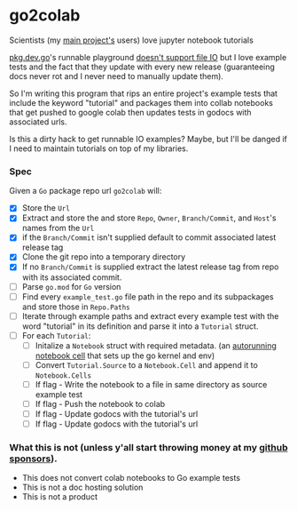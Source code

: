 # go2colab

Scientists (my [main project's](https://github.com/TimothyStiles/poly) users) love jupyter notebook tutorials

[pkg.dev.go](https://pkg.go.dev/)'s runnable playground [doesn't support file IO](https://pkg.go.dev/io/ioutil#example-ReadFile) but I love example tests and the fact that they update with every new release (guaranteeing docs never rot and I never need to manually update them).

So I'm writing this program that rips an entire project's example tests that include the keyword "tutorial" and packages them into collab notebooks that get pushed to google colab then updates tests in godocs with associated urls. 

Is this a dirty hack to get runnable IO examples? Maybe, but I'll be danged if I need to maintain tutorials on top of my libraries.

### Spec
Given a `Go` package repo url `go2colab` will:

- [x] Store the `Url`
- [x] Extract and store the and store `Repo`, `Owner`, `Branch/Commit`, and `Host`'s names from the `Url`
- [x] if the `Branch/Commit` isn't supplied default to commit associated latest release tag
- [x] Clone the git repo into a temporary directory
- [x] If no `Branch/Commit` is supplied extract the latest release tag from repo with its associated commit.
- [ ] Parse `go.mod` for `Go` version
- [ ] Find every `example_test.go` file path in the repo and its subpackages and store those in `Repo.Paths`
- [ ] Iterate through example paths and extract every example test with the word "tutorial" in its definition and parse it into a `Tutorial` struct.
- [ ] For each `Tutorial`:
  - [ ] Initalize a `Notebook` struct with required metadata. (an [autorunning notebook cell](https://coding-stream-of-consciousness.com/2018/11/13/jupyter-auto-run-cells-on-load/) that sets up the go kernel and env)
  - [ ] Convert `Tutorial.Source` to a `Notebook.Cell` and append it to `Notebook.Cells`
  - [ ] If flag - Write the notebook to a file in same directory as source example test
  - [ ] If flag - Push the notebook to colab
  - [ ] If flag - Update godocs with the tutorial's url
  - [ ] If flag - Update godocs with the tutorial's url

### What this is not (unless y'all start throwing money at my [github sponsors](https://github.com/sponsors/TimothyStiles/)).

- This does not convert colab notebooks to Go example tests
- This is not a doc hosting solution
- This is not a product
